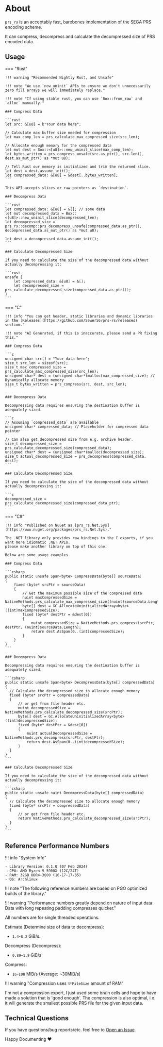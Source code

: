 # About

`prs_rs` is an acceptably fast, barebones implementation of the SEGA PRS encoding scheme.

It can compress, decompress and calculate the decompressed size of PRS encoded data.

## Usage

=== "Rust"

    !!! warning "Recommended Nightly Rust, and Unsafe"

    !!! note "We use `new_uninit` APIs to ensure we don't unnecessarily zero fill arrays we will immediately replace."

    !!! note "If using stable rust, you can use `Box::from_raw` and `alloc` manually."

    ### Compress Data
    
    ```rust
    let src: &[u8] = b"Your data here";

    // Calculate max buffer size needed for compression
    let max_comp_len = prs_calculate_max_compressed_size(src_len);

    // Allocate enough memory for the compressed data
    let mut dest = Box::<[u8]>::new_uninit_slice(max_comp_len); 
    let bytes_written = prs_compress_unsafe(src.as_ptr(), src.len(), dest.as_mut_ptr() as *mut u8);

    // Tell Rust our memory is initialized and trim the returned slice.
    let dest = dest.assume_init(); 
    let compressed_data: &[u8] = &dest[..bytes_written];
    ```

    This API accepts slices or raw pointers as `destination`.

    ### Decompress Data

    ```rust
    let compressed_data: &[u8] = &[]; // some data
    let mut decompressed_data = Box::<[u8]>::new_uninit_slice(decompressed_len);
    let decompressed_size = prs_rs::decomp::prs_decompress_unsafe(compressed_data.as_ptr(), decompressed_data.as_mut_ptr() as *mut u8);

    let dest = decompressed_data.assume_init();
    ```

    ### Calculate Decompressed Size

    If you need to calculate the size of the decompressed data without actually decompressing it:

    ```rust
    unsafe {
        let compressed_data: &[u8] = &[];
        let decompressed_size = prs_calculate_decompressed_size(compressed_data.as_ptr());
    }
    ```

=== "C"

    !!! info "You can get header, static libraries and dynamic libraries in the [Releases](https://github.com/Sewer56/prs-rs/releases) section."

    !!! note "AI Generated, if this is inaccurate, please send a PR fixing this."

    ### Compress Data

    ```c
    unsigned char src[] = "Your data here";
    size_t src_len = sizeof(src);
    size_t max_compressed_size = prs_calculate_max_compressed_size(src_len);
    unsigned char* dest = (unsigned char*)malloc(max_compressed_size); // Dynamically allocate memory
    size_t bytes_written = prs_compress(src, dest, src_len);
    ```

    ### Decompress Data

    Decompressing data requires ensuring the destination buffer is adequately sized.

    ```c
    // Assuming `compressed_data` are available
    unsigned char* compressed_data; // Placeholder for compressed data pointer
    
    // Can also get decompressed size from e.g. archive header.
    size_t decompressed_size = prs_calculate_decompressed_size(compressed_data);
    unsigned char* dest = (unsigned char*)malloc(decompressed_size);
    size_t actual_decompressed_size = prs_decompress(compressed_data, dest);
    ```

    ### Calculate Decompressed Size

    If you need to calculate the size of the decompressed data without actually decompressing it:

    ```c
    decompressed_size = prs_calculate_decompressed_size(compressed_data_ptr);
    ```

=== "C#"

    !!! info "Published on NuGet as [prs_rs.Net.Sys](https://www.nuget.org/packages/prs_rs.Net.Sys)."

    The .NET library only provides raw bindings to the C exports, if you want more idiomatic .NET APIs, 
    please make another library on top of this one. 

    Below are some usage examples.

    ### Compress Data

    ```csharp
    public static unsafe Span<byte> CompressData(byte[] sourceData)
    {
        fixed (byte* srcPtr = sourceData)
        {
            // Get the maximum possible size of the compressed data
            nuint maxCompressedSize = NativeMethods.prs_calculate_max_compressed_size((nuint)sourceData.Length);
            byte[] dest = GC.AllocateUninitializedArray<byte>((int)maxCompressedSize);
            fixed (byte* destPtr = &dest[0])
            {
                nuint compressedSize = NativeMethods.prs_compress(srcPtr, destPtr, (nuint)sourceData.Length);
                return dest.AsSpan(0..(int)compressedSize);
            }
        }
    }
    ```

    ### Decompress Data

    Decompressing data requires ensuring the destination buffer is adequately sized.

    ```csharp
    public static unsafe Span<byte> DecompressData(byte[] compressedData)
    {
      // Calculate the decompressed size to allocate enough memory
      fixed (byte* srcPtr = compressedData)
      {
          // or get from file header etc.
          nuint decompressedSize = NativeMethods.prs_calculate_decompressed_size(srcPtr); 
          byte[] dest = GC.AllocateUninitializedArray<byte>((int)decompressedSize);
          fixed (byte* destPtr = &dest[0])
          {
              nuint actualDecompressedSize = NativeMethods.prs_decompress(srcPtr, destPtr);
              return dest.AsSpan(0..(int)decompressedSize);
          }
      }
    }
    ```

    ### Calculate Decompressed Size

    If you need to calculate the size of the decompressed data without actually decompressing it:

    ```csharp
    public static unsafe nuint DecompressData(byte[] compressedData)
    {
      // Calculate the decompressed size to allocate enough memory
      fixed (byte* srcPtr = compressedData)
      {
          // or get from file header etc.
          return NativeMethods.prs_calculate_decompressed_size(srcPtr); 
      }
    }
    ```

## Reference Performance Numbers

!!! info "System Info"

    - Library Version: 0.1.0 (07 Feb 2024)
    - CPU: AMD Ryzen 9 5900X (12C/24T)
    - RAM: 32GB DDR4-3000 (16-17-17-35)
    - OS: Archlinux

!!! note "The following reference numbers are based on PGO optimized builds of the library."
  
!!! warning "Performance numbers greatly depend on nature of input data. Data with long repeating padding compresses quicker."

All numbers are for single threaded operations.

Estimate (Determine size of data to decompress):

- `1.4`-`8.2` GiB/s.

Decompress (Decompress):

- `0.89`-`1.9` GiB/s

Compress:

- `16`-`108` MiB/s (Average: ~30MiB/s)

!!! warning "Compression uses `4*FileSize` amount of RAM"

I'm not a compression expert, I just used some brain cells and hope to have made a solution that is 
'good enough'. The compression is also optimal, i.e. it will generate the smallest possible PRS file for the given input data.

## Technical Questions

If you have questions/bug reports/etc. feel free to [Open an Issue](https://github.com/Sewer56/prs-rs/issues).

Happy Documenting ❤️